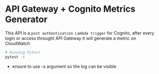 # API Gateway + Cognito Metrics Generator

This API is a ``post authentication Lambda trigger`` for Cognito, after every login or access throught API Gateway it will generate a metric on CloudWatch

```bash
# Running Pytest
pytest -s
```
* ensure to use -s argument so the log can be visible
